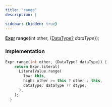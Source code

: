 ```yaml
---
title: "range"
description: |

sidebar: {hidden: true}
---
```

<span class="dart-code"><strong>[Expr] range</strong>(<span class="nobr">int other</span>, {<span class="nobr">[DataType?] <i>dataType</i></span>});</span>


### Implementation
```dart
Expr range(int other, {DataType? dataType}) {
    return Expr.literal(
      LiteralValue.range(
        low: this,
        high: other >= this ? other : this,
        dataType: dataType ?? dtype,
      ),
    );
  }
```

[Expr]: /reference/classes/expr
[DataType?]: /reference/classes/datatype